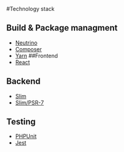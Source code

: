 #Technology stack
## Build & Package managment
* [Neutrino](https://neutrinojs.org/)
* [Composer](https://getcomposer.org/)
* [Yarn](https://yarnpkg.com/lang/en/)
##Frontend
* [React](https://reactjs.org/)
## Backend
* [Slim](http://www.slimframework.com/)
* [Slim/PSR-7](https://github.com/slimphp/Slim-Psr7)
## Testing
* [PHPUnit](https://phpunit.de/)
* [Jest](https://jestjs.io/)
